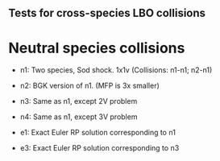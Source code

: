 ## Tests for cross-species LBO collisions

# Neutral species collisions

- n1: Two species, Sod shock. 1x1v (Collisions: n1-n1; n2-n1)
- n2: BGK version of n1. (MFP is 3x smaller)
- n3: Same as n1, except 2V problem
- n4: Same as n1, except 3V problem

- e1: Exact Euler RP solution corresponding to n1
- e3: Exact Euler RP solution corresponding to n3